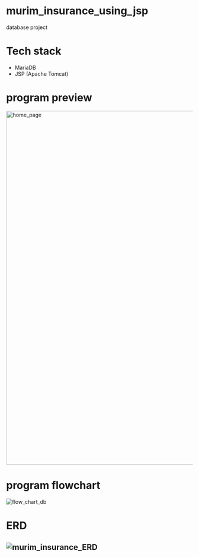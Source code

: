 # murim_insurance_using_jsp
database project 
# Tech stack
- MariaDB
- JSP (Apache Tomcat)
# program preview
<img width="957" alt="home_page" src="https://github.com/gyuminv2/murim_insurance_using_jsp/assets/48640323/77f8ac67-b96b-47b8-97bc-d09c99b353c5">

# program flowchart
![flow_chart_db](https://github.com/gyuminv2/murim_insurance_using_jsp/assets/48640323/850f496a-7253-4e52-93c2-64a31e143aea)
# ERD
![murim_insurance_ERD](https://github.com/gyuminv2/murim_insurance_using_jsp/assets/48640323/9361d46d-2bcb-400b-a729-756fe389cd4e)
---
